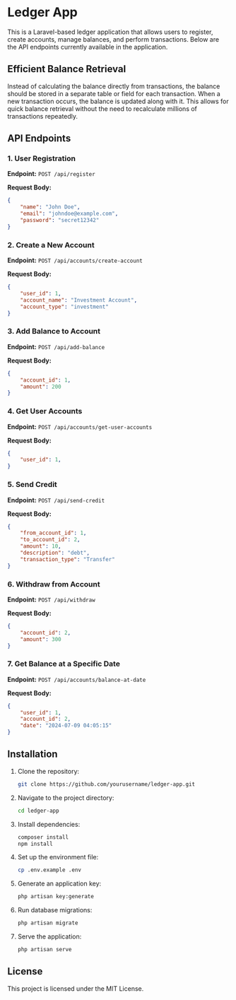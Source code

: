 # Ledger App

This is a Laravel-based ledger application that allows users to register, create accounts, manage balances, and perform transactions. Below are the API endpoints currently available in the application.

## Efficient Balance Retrieval

Instead of calculating the balance directly from transactions, the balance should be stored in a separate table or field for each transaction. When a new transaction occurs, the balance is updated along with it. This allows for quick balance retrieval without the need to recalculate millions of transactions repeatedly.

## API Endpoints

### 1. User Registration

**Endpoint:** `POST /api/register`

**Request Body:**
```json
{
    "name": "John Doe",
    "email": "johndoe@example.com",
    "password": "secret12342"
}
```
### 2. Create a New Account

**Endpoint:** `POST /api/accounts/create-account`

**Request Body:**
```json
{
    "user_id": 1,
    "account_name": "Investment Account",
    "account_type": "investment"
}
```

### 3. Add Balance to Account

**Endpoint:** `POST /api/add-balance`

**Request Body:**
```json
{
    "account_id": 1,
    "amount": 200
}
```

### 4. Get User Accounts

**Endpoint:** `POST /api/accounts/get-user-accounts`

**Request Body:**
```json
{
    "user_id": 1,
}
```

### 5. Send Credit

**Endpoint:** `POST /api/send-credit`

**Request Body:**
```json
{
    "from_account_id": 1,
    "to_account_id": 2,
    "amount": 10,
    "description": "debt",
    "transaction_type": "Transfer"
}
```

### 6. Withdraw from Account

**Endpoint:** `POST /api/withdraw`

**Request Body:**
```json
{
    "account_id": 2,
    "amount": 300
}
```

### 7. Get Balance at a Specific Date

**Endpoint:** `POST /api/accounts/balance-at-date`

**Request Body:**
```json
{
    "user_id": 1,
    "account_id": 2,
    "date": "2024-07-09 04:05:15"
}
```

## Installation

1. Clone the repository:
    ```sh
    git clone https://github.com/yourusername/ledger-app.git
    ```
2. Navigate to the project directory:
    ```sh
    cd ledger-app
    ```
3. Install dependencies:
    ```sh
    composer install
    npm install
    ```
4. Set up the environment file:
    ```sh
    cp .env.example .env
    ```
5. Generate an application key:
    ```sh
    php artisan key:generate
    ```
6. Run database migrations:
    ```sh
    php artisan migrate
    ```
7. Serve the application:
    ```sh
    php artisan serve
    ```

## License

This project is licensed under the MIT License.